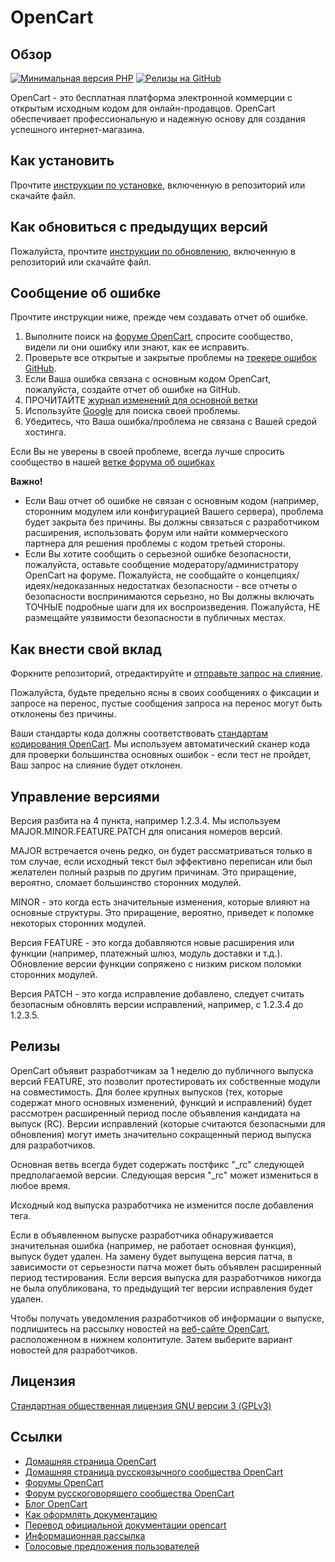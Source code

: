 # OpenCart

## Обзор

[![Минимальная версия PHP](https://img.shields.io/badge/php-%3E%3D%207.3-8892BF.svg?style=flat-square)](https://php.net/)
[![Релизы на GitHub](https://img.shields.io/github/v/release/opencart/opencart)](https://github.com/opencart/opencart)

OpenCart - это бесплатная платформа электронной коммерции с открытым исходным кодом для онлайн-продавцов. OpenCart обеспечивает профессиональную и надежную основу для создания успешного интернет-магазина.

## Как установить

Прочтите [инструкции по установке](INSTALL.md), включенную в репозиторий или скачайте файл.

## Как обновиться с предыдущих версий

Пожалуйста, прочтите [инструкции по обновлению](UPGRADE.md), включенную в репозиторий или скачайте файл.

## Сообщение об ошибке

Прочтите инструкции ниже, прежде чем создавать отчет об ошибке.

1. Выполните поиск на [форуме OpenCart](https://forum.opencart.com/viewforum.php?f=201), спросите сообщество, видели ли они ошибку или знают, как ее исправить.
2. Проверьте все открытые и закрытые проблемы на [трекере ошибок GitHub](https://github.com/opencart/opencart/issues).
3. Если Ваша ошибка связана с основным кодом OpenCart, пожалуйста, создайте отчет об ошибке на GitHub.
4. ПРОЧИТАЙТЕ [журнал изменений для основной ветки](https://github.com/opencart/opencart/blob/master/CHANGELOG.md)
5. Используйте [Google](https://www.google.com) для поиска своей проблемы.
6. Убедитесь, что Ваша ошибка/проблема не связана с Вашей средой хостинга.

Если Вы не уверены в своей проблеме, всегда лучше спросить сообщество в нашей [ветке форума об ошибках](https://forum.opencart.com/viewforum.php?f=201)

**Важно!**
- Если Ваш отчет об ошибке не связан с основным кодом (например, сторонним модулем или конфигурацией Вашего сервера), проблема будет закрыта без причины. Вы должны связаться с разработчиком расширения, использовать форум или найти коммерческого партнера для решения проблемы с кодом третьей стороны.
- Если Вы хотите сообщить о серьезной ошибке безопасности, пожалуйста, оставьте сообщение модератору/администратору OpenCart на форуме. Пожалуйста, не сообщайте о концепциях/идеях/недоказанных недостатках безопасности - все отчеты о безопасности воспринимаются серьезно, но Вы должны включать ТОЧНЫЕ подробные шаги для их воспроизведения. Пожалуйста, НЕ размещайте уязвимости безопасности в публичных местах.

## Как внести свой вклад

Форкните репозиторий, отредактируйте и [отправьте запрос на слияние](https://github.com/opencart/opencart/wiki/Creating-a-pull-request).

Пожалуйста, будьте предельно ясны в своих сообщениях о фиксации и запросе на перенос, пустые сообщения запроса на перенос могут быть отклонены без причины.

Ваши стандарты кода должны соответствовать [стандартам кодирования OpenCart](https://github.com/opencart/opencart/wiki/Coding-standards). Мы используем автоматический сканер кода для проверки большинства основных ошибок - если тест не пройдет, Ваш запрос на слияние будет отклонен.

## Управление версиями

Версия разбита на 4 пункта, например 1.2.3.4. Мы используем MAJOR.MINOR.FEATURE.PATCH для описания номеров версий.

MAJOR встречается очень редко, он будет рассматриваться только в том случае, если исходный текст был эффективно переписан или был желателен полный разрыв по другим причинам. Это приращение, вероятно, сломает большинство сторонних модулей.

MINOR - это когда есть значительные изменения, которые влияют на основные структуры. Это приращение, вероятно, приведет к поломке некоторых сторонних модулей.

Версия FEATURE - это когда добавляются новые расширения или функции (например, платежный шлюз, модуль доставки и т.д.). Обновление версии функции сопряжено с низким риском поломки сторонних модулей.

Версия PATCH - это когда исправление добавлено, следует считать безопасным обновлять версии исправлений, например, с 1.2.3.4 до 1.2.3.5.

## Релизы

OpenCart объявит разработчикам за 1 неделю до публичного выпуска версий FEATURE, это позволит протестировать их собственные модули на совместимость. Для более крупных выпусков (тех, которые содержат много основных изменений, функций и исправлений) будет рассмотрен расширенный период после объявления кандидата на выпуск (RC). Версии исправлений (которые считаются безопасными для обновления) могут иметь значительно сокращенный период выпуска для разработчиков.

Основная ветвь всегда будет содержать постфикс "_rc" следующей предполагаемой версии. Следующая версия "_rc" может измениться в любое время.

Исходный код выпуска разработчика не изменится после добавления тега.

Если в объявленном выпуске разработчика обнаруживается значительная ошибка (например, не работает основная функция), выпуск будет удален. На замену будет выпущена версия патча, в зависимости от серьезности патча может быть объявлен расширенный период тестирования. Если версия выпуска для разработчиков никогда не была опубликована, то предыдущий тег версии исправления будет удален.

Чтобы получать уведомления разработчиков об информации о выпуске, подпишитесь на рассылку новостей на [веб-сайте OpenCart](https://www.opencart.com), расположенном в нижнем колонтитуле. Затем выберите вариант новостей для разработчиков.

## Лицензия

[Стандартная общественная лицензия GNU версии 3 (GPLv3)](https://github.com/opencart/opencart/blob/master/license.txt)

## Ссылки

- [Домашняя страница OpenCart](https://www.opencart.com/)
- [Домашняя страница русскоязычного сообщества OpenCart](https://opencart.name/)
- [Форумы OpenCart](https://forum.opencart.com/)
- [Форум русскоговорящего сообщества OpenCart](https://forum.opencart.name/)
- [Блог OpenCart](https://www.opencart.com/index.php?route=feature/blog)
- [Как оформлять документацию](http://docs.opencart.com/en-gb/introduction/)
- [Перевод официальной документации opencart](http://docs.opencart.name/ru-ru/introduction/)
- [Информационная рассылка](https://newsletter.opencart.com/h/r/B660EBBE4980C85C)
- [Голосовые предложения пользователей](https://opencart.uservoice.com)
